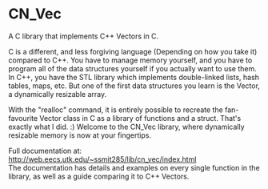 # CN_Vec
A C library that implements C++ Vectors in C.

C is a different, and less forgiving language (Depending on how you take it) compared to C++. You have to manage memory yourself, and you have to program all of the data structures yourself if you actually want to use them. In C++, you have the STL library which implements double-linked lists, hash tables, maps, etc. But one of the first data structures you learn is the Vector, a dynamically resizable array.

With the "realloc" command, it is entirely possible to recreate the fan-favourite Vector class in C as a library of functions and a struct. That's exactly what I did. :)
Welcome to the CN_Vec library, where dynamically resizable memory is now at your fingertips.

Full documentation at: <a href = "http://web.eecs.utk.edu/~ssmit285/lib/cn_vec/index.html">http://web.eecs.utk.edu/~ssmit285/lib/cn_vec/index.html</a></br>The documentation has details and examples on every single function in the library, as well as a guide comparing it to C++ Vectors.
